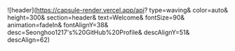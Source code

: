 <!-- 헤더 배너 (capsule-render api 사용) -->
![header](https://capsule-render.vercel.app/api?
type=waving&
color=auto&
height=300&
section=header&
text=Welcome&
fontSize=90&
animation=fadeIn&
fontAlignY=38&
desc=Seonghoo1217's%20GitHub%20Profile&
descAlignY=51&
descAlign=62)
